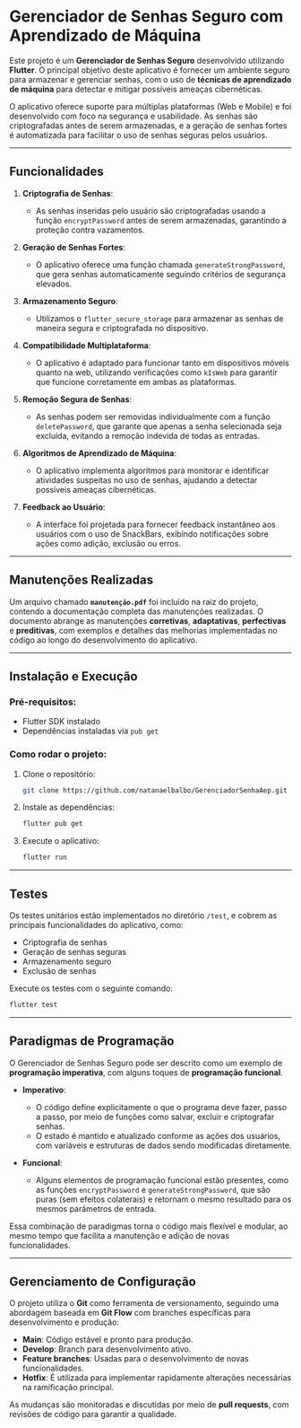 # **Gerenciador de Senhas Seguro com Aprendizado de Máquina**

Este projeto é um **Gerenciador de Senhas Seguro** desenvolvido utilizando **Flutter**. O principal objetivo deste aplicativo é fornecer um ambiente seguro para armazenar e gerenciar senhas, com o uso de **técnicas de aprendizado de máquina** para detectar e mitigar possíveis ameaças cibernéticas.

O aplicativo oferece suporte para múltiplas plataformas (Web e Mobile) e foi desenvolvido com foco na segurança e usabilidade. As senhas são criptografadas antes de serem armazenadas, e a geração de senhas fortes é automatizada para facilitar o uso de senhas seguras pelos usuários.

---

## **Funcionalidades**

1. **Criptografia de Senhas**:
   - As senhas inseridas pelo usuário são criptografadas usando a função `encryptPassword` antes de serem armazenadas, garantindo a proteção contra vazamentos.

2. **Geração de Senhas Fortes**:
   - O aplicativo oferece uma função chamada `generateStrongPassword`, que gera senhas automaticamente seguindo critérios de segurança elevados.

3. **Armazenamento Seguro**:
   - Utilizamos o `flutter_secure_storage` para armazenar as senhas de maneira segura e criptografada no dispositivo.

4. **Compatibilidade Multiplataforma**:
   - O aplicativo é adaptado para funcionar tanto em dispositivos móveis quanto na web, utilizando verificações como `kIsWeb` para garantir que funcione corretamente em ambas as plataformas.

5. **Remoção Segura de Senhas**:
   - As senhas podem ser removidas individualmente com a função `deletePassword`, que garante que apenas a senha selecionada seja excluída, evitando a remoção indevida de todas as entradas.

6. **Algoritmos de Aprendizado de Máquina**:
   - O aplicativo implementa algoritmos para monitorar e identificar atividades suspeitas no uso de senhas, ajudando a detectar possíveis ameaças cibernéticas.

7. **Feedback ao Usuário**:
   - A interface foi projetada para fornecer feedback instantâneo aos usuários com o uso de SnackBars, exibindo notificações sobre ações como adição, exclusão ou erros.

---

## **Manutenções Realizadas**

Um arquivo chamado **`manutenção.pdf`** foi incluído na raiz do projeto, contendo a documentação completa das manutenções realizadas. O documento abrange as manutenções **corretivas**, **adaptativas**, **perfectivas** e **preditivas**, com exemplos e detalhes das melhorias implementadas no código ao longo do desenvolvimento do aplicativo.

---

## **Instalação e Execução**

### Pré-requisitos:
- Flutter SDK instalado
- Dependências instaladas via `pub get`

### Como rodar o projeto:
1. Clone o repositório:
   ```bash
   git clone https://github.com/natanaelbalbo/GerenciadorSenhaAep.git
   ```
2. Instale as dependências:
   ```bash
   flutter pub get
   ```
3. Execute o aplicativo:
   ```bash
   flutter run
   ```

---

## **Testes**

Os testes unitários estão implementados no diretório `/test`, e cobrem as principais funcionalidades do aplicativo, como:
- Criptografia de senhas
- Geração de senhas seguras
- Armazenamento seguro
- Exclusão de senhas

Execute os testes com o seguinte comando:
```bash
flutter test
```

---

## **Paradigmas de Programação**

O Gerenciador de Senhas Seguro pode ser descrito como um exemplo de **programação imperativa**, com alguns toques de **programação funcional**. 

- **Imperativo**:
   - O código define explicitamente o que o programa deve fazer, passo a passo, por meio de funções como salvar, excluir e criptografar senhas.
   - O estado é mantido e atualizado conforme as ações dos usuários, com variáveis e estruturas de dados sendo modificadas diretamente.

- **Funcional**:
   - Alguns elementos de programação funcional estão presentes, como as funções `encryptPassword` e `generateStrongPassword`, que são puras (sem efeitos colaterais) e retornam o mesmo resultado para os mesmos parâmetros de entrada.

Essa combinação de paradigmas torna o código mais flexível e modular, ao mesmo tempo que facilita a manutenção e adição de novas funcionalidades.

---

## **Gerenciamento de Configuração**

O projeto utiliza o **Git** como ferramenta de versionamento, seguindo uma abordagem baseada em **Git Flow** com branches específicas para desenvolvimento e produção:

- **Main**: Código estável e pronto para produção.
- **Develop**: Branch para desenvolvimento ativo.
- **Feature branches**: Usadas para o desenvolvimento de novas funcionalidades.
- **Hotfix**: É utilizada para implementar rapidamente alterações necessárias na ramificação principal. 

As mudanças são monitoradas e discutidas por meio de **pull requests**, com revisões de código para garantir a qualidade.
